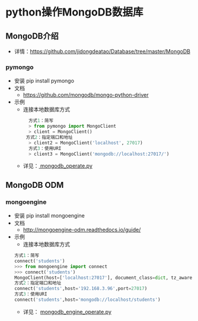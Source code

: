 # python操作MongoDB数据库
## MongoDB介绍
- 详情：https://github.com/jidongdeatao/Database/tree/master/MongoDB
### pymongo
- 安装
pip install pymongo
- 文档
  * https://github.com/mongodb/mongo-python-driver
- 示例
  * 连接本地数据库方式
    ```python
      方式1：简写
      > from pymongo import MongoClient
      > client = MongoClient()
     方式2：指定端口和地址
      > client2 = MongoClient('localhost', 27017)
      方式3：使用URI
      > client3 = MongoClient('mongodb://localhost:27017/')
      ```
  * 详见：[ mongodb_operate.py](https://github.com/jidongdeatao/Python/blob/master/Python_OperateKu/MongoDB_Operate/mongodb_operate.py)
## MongoDB ODM

### mongoengine
- 安装
pip install mongoengine
- 文档
  * http://mongoengine-odm.readthedocs.io/guide/ 
- 示例
  * 连接本地数据库方式
  ```python
  方式1：简写
  connect('students')
  >>> from mongoengine import connect
  >>> connect('students')
  MongoClient(host=['localhost:27017'], document_class=dict, tz_aware=False, connect=True, read_preference=Primary())
  方式2：指定端口和地址
  connect('students',host='192.168.3.96',port=27017)
  方式3：使用URI
  connect('students',host='mongodb://localhost/students')
  ```
  * 详见： [mongodb_engine_operate.py](https://github.com/jidongdeatao/Python/blob/master/Python_OperateKu/MongoDB_Operate/mongodb_engine_operate.py)
